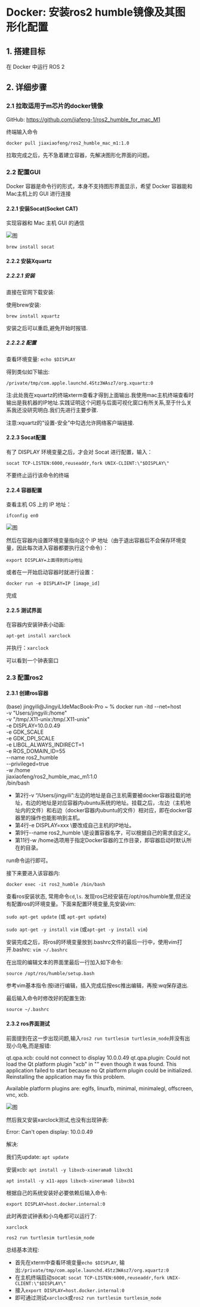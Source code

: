 # Docker: 安装ros2 humble镜像及其图形化配置
## 1. 搭建目标
在 Docker 中运行 ROS 2

## 2. 详细步骤
### 2.1 拉取适用于m芯片的docker镜像

GitHub: https://github.com/jiafeng-1/ros2_humble_for_mac_M1

终端输入命令

`docker pull jiaxiaofeng/ros2_humble_mac_m1:1.0`

拉取完成之后，先不急着建立容器，先解决图形化界面的问题。

### 2.2 配置GUI

Docker 容器是命令行的形式，本身不支持图形界面显示，希望 Docker 容器能和Mac主机上的 GUI 进行连接

#### 2.2.1 安装Socat(Socket CAT) 

实现容器和 Mac 主机 GUI 的通信

![图](./socat.png "连接成功")

`brew install socat`

#### 2.2.2 安装Xquartz

##### 2.2.2.1 安装

直接在官网下载安装: 

使用brew安装:

`brew install xquartz`

安装之后可以重启,避免开始时报错.

##### 2.2.2.2 配置

查看环境变量: `echo $DISPLAY`

得到类似如下输出:

`/private/tmp/com.apple.launchd.4Stz3WAsz7/org.xquartz:0`

注:此处我在xquartz的终端xterm查看才得到上面输出.我使用mac主机终端查看时输出是我机器的IP地址.实践证明这个问题与后面可视化窗口有所关系,至于什么关系我还没研究明白.我们先进行主要步骤.

注意:xquartz的“设置-安全”中勾选允许网络客户端链接.

#### 2.2.3 Socat配置 

有了 DISPLAY 环境变量之后，才会对 Socat 进行配置，输入：

`socat TCP-LISTEN:6000,reuseaddr,fork UNIX-CLIENT:\"$DISPLAY\"`

不要终止运行该命令的终端

#### 2.2.4 容器配置

查看主机 OS 上的 IP 地址：

`ifconfig en0`

![图](./ip.png "连接成功")

然后在容器内设置环境变量指向这个 IP 地址（由于退出容器后不会保存环境变量，因此每次进入容器都要执行这个命令）：

`export DISPLAY=上面得到的ip地址`

或者在一开始启动容器时就进行设置：

`docker run -e DISPLAY=IP [image_id]`

完成

#### 2.2.5 测试界面

在容器内安装钟表小动画:

`apt-get install xarclock`

并执行：`xarclock`

可以看到一个钟表窗口

### 2.3 配置ros2

#### 2.3.1 创建ros容器

(base) jingyili@JingyiLIdeMacBook-Pro ~ % docker run -itd --net=host \
-v "Users/jingyili:/home" \
-v "/tmp/.X11-unix:/tmp/.X11-unix" \
-e DISPLAY=10.0.0.49 \
-e GDK_SCALE \
-e GDK_DPI_SCALE \
-e LIBGL_ALWAYS_INDIRECT=1 \
-e ROS_DOMAIN_ID=55 \
--name ros2_humble \
--privileged=true \
-w /home \
jiaxiaofeng/ros2_humble_mac_m1:1.0 \
/bin/bash

- 第2行-v “/Users/jingyili”:左边的地址是自己主机需要被docker容器挂载的地址，右边的地址是对应容器内ubuntu系统的地址。挂载之后，:左边（主机地址内的文件）和右边（docker容器内ubuntu的文件）相对应，即在docker容器里的操作也能影响到主机。
- 第4行-e DISPLAY=xxx \要改成自己主机的IP地址。
- 第9行--name ros2_humble \是设置容器名字，可以根据自己的需求自定义。
- 第11行-w /home选项用于指定Docker容器的工作目录，即容器启动时默认所在的目录。

run命令运行即可。

接下来要进入该容器内:

`docker exec -it ros2_humble /bin/bash`

查看ros安装状态, 常用命令`cd`,`ls`. 发现ros已经安装在/opt/ros/humble里,但还没有配置ros的环境变量。下面来配置环境变量,先安装vim:

 `sudo apt-get update` (或 `apt-get update`)

`sudo apt-get -y install vim` (或`apt-get -y install vim`)

安装完成之后，将ros的环境变量放到.bashrc文件的最后一行中，使用vim打开.bashrc: `vim ~/.bashrc`

在出现的编辑文本的界面里最后一行加入如下命令:

`source /opt/ros/humble/setup.bash`

参考vim基本指令:按i进行编辑，插入完成后按esc推出编辑，再按:wq保存退出.

最后输入命令时修改好的配置生效:

`source ~/.bashrc`

#### 2.3.2 ros界面测试

前面提到在这一步出现问题,输入`ros2 run turtlesim turtlesim_node`并没有出现小乌龟,而是报错: 

qt.qpa.xcb: could not connect to display 10.0.0.49
qt.qpa.plugin: Could not load the Qt platform plugin "xcb" in "" even though it was found.
This application failed to start because no Qt platform plugin could be initialized. Reinstalling the application may fix this problem.

Available platform plugins are: eglfs, linuxfb, minimal, minimalegl, offscreen, vnc, xcb.

[ros2run]: Aborted

![图](./e5.png "连接成功")

然后我又安装xarclock测试,也没有出现钟表:

Error: Can't open display: 10.0.0.49

解决:

我们先update: `apt update`

安装xcb: `apt install -y libxcb-xinerama0 libxcb1`

`apt install -y x11-apps libxcb-xinerama0 libxcb1`

根据自己的系统安装好必要依赖后输入命令:

`export DISPLAY=host.docker.internal:0`

此时再尝试钟表和小乌龟都可以运行了:

`xarclock`

`ros2 run turtlesim turtlesim_node`

总结基本流程: 

- 首先在xterm中查看环境变量`echo $DISPLAY`, 输出:`/private/tmp/com.apple.launchd.4Stz3WAsz7/org.xquartz:0`
- 在主机终端启动socat: `socat TCP-LISTEN:6000,reuseaddr,fork UNIX-CLIENT:\"$DISPLAY\"`
- 接入`export DISPLAY=host.docker.internal:0`
- 即可通过测试`xarclock`或`ros2 run turtlesim turtlesim_node`
